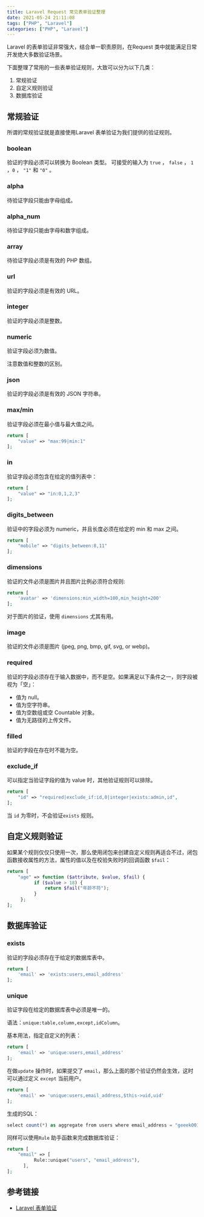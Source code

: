 ```yaml
---
title: Laravel Request 常见表单验证整理
date: 2021-05-24 21:11:08
tags: ["PHP", "Laravel"]
categories: ["PHP", "Laravel"]
---
```


Laravel 的表单验证非常强大，结合单一职责原则，在Request 类中就能满足日常开发绝大多数验证场景。

<!-- more -->

下面整理了常用的一些表单验证规则，大致可以分为以下几类：
1. 常规验证
2. 自定义规则验证
3. 数据库验证

## 常规验证
所谓的常规验证就是直接使用Laravel 表单验证为我们提供的验证规则。

### boolean
验证的字段必须可以转换为 Boolean 类型。 可接受的输入为 `true` ， `false` ， `1` ，`0` ， `"1"` 和 `"0"` 。

### alpha
待验证字段只能由字母组成。

### alpha_num
待验证字段只能由字母和数字组成。

### array
待验证字段必须是有效的 PHP 数组。

### url
验证的字段必须是有效的 URL。

### integer
验证的字段必须是整数。

### numeric
验证字段必须为数值。

注意数值和整数的区别。

### json
验证的字段必须是有效的 JSON 字符串。

### max/min
验证字段必须在最小值与最大值之间。

```php
return [
    "value" => "max:99|min:1"    
];
```

### in
验证字段必须包含在给定的值列表中：

```php
return [
    "value" => "in:0,1,2,3"    
];
```

### digits_between
验证中的字段必须为 numeric，并且长度必须在给定的 min 和 max 之间。

```php
return [
    "mobile" => "digits_between:8,11"    
];
```

### dimensions
验证的文件必须是图片并且图片比例必须符合规则:

```php
return [
    'avatar' => 'dimensions:min_width=100,min_height=200'
];
```
对于图片的验证，使用 `dimensions` 尤其有用。

### image
验证的文件必须是图片 (jpeg, png, bmp, gif, svg, or webp)。

### required
验证的字段必须存在于输入数据中，而不是空。如果满足以下条件之一，则字段被视为「空」：

* 值为 null。
* 值为空字符串。
* 值为空数组或空 Countable 对象。
* 值为无路径的上传文件。

### filled
验证的字段在存在时不能为空。

### exclude_if
可以指定当验证字段的值为 value 时，其他验证规则可以排除。

```php
return [
    "id" => "required|exclude_if:id,0|integer|exists:admin,id",
];
```
当 `id` 为零时，不会验证`exists` 规则。

## 自定义规则验证
如果某个规则仅仅只使用一次，那么使用闭包来创建自定义规则再适合不过，闭包函数接收属性的方法，属性的值以及在校验失败时的回调函数 `$fail`：

```php
return [
    "age" => function ($attribute, $value, $fail) {
          if ($value > 18) {
              return $fail("年龄不符");
          } 
     };
];
```

## 数据库验证

### exists
验证的字段必须存在于给定的数据库表中。

```php
return [
    'email' => 'exists:users,email_address'
];
```

### unique
验证字段在给定的数据库表中必须是唯一的。

语法：`unique:table,column,except,idColumn`。

基本用法，指定自定义的列表：
```php
return [
    'email' => 'unique:users,email_address'
];
```

在做`update` 操作时，如果提交了 `email`，那么上面的那个验证仍然会生效，这时可以通过定义  `except` 当前用户。

```php
return [
    'email' => 'unique:users,email_address,$this->uid,uid'
];
```

生成的SQL：
```php
select count(*) as aggregate from users where email_address = "geeek001@qq.com" and uid <> 1;
```

同样可以使用`Rule` 助手函数来完成数据库验证：

```php
return [
    "email" => [
          Rule::unique("users", "email_address"),
      ],    
];
```

## 参考链接
* [Laravel 表单验证](https://learnku.com/docs/laravel/8.x/validation/9374#6cc7dc)